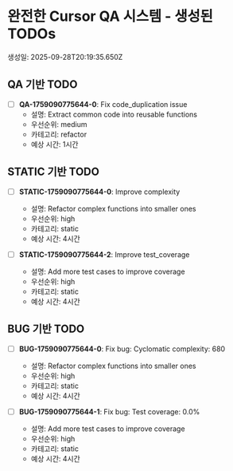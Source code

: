 # 완전한 Cursor QA 시스템 - 생성된 TODOs

생성일: 2025-09-28T20:19:35.650Z

## QA 기반 TODO

- [ ] **QA-1759090775644-0**: Fix code_duplication issue
  - 설명: Extract common code into reusable functions
  - 우선순위: medium
  - 카테고리: refactor
  - 예상 시간: 1시간

## STATIC 기반 TODO

- [ ] **STATIC-1759090775644-0**: Improve complexity
  - 설명: Refactor complex functions into smaller ones
  - 우선순위: high
  - 카테고리: static
  - 예상 시간: 4시간

- [ ] **STATIC-1759090775644-2**: Improve test_coverage
  - 설명: Add more test cases to improve coverage
  - 우선순위: high
  - 카테고리: static
  - 예상 시간: 4시간

## BUG 기반 TODO

- [ ] **BUG-1759090775644-0**: Fix bug: Cyclomatic complexity: 680
  - 설명: Refactor complex functions into smaller ones
  - 우선순위: high
  - 카테고리: static
  - 예상 시간: 4시간

- [ ] **BUG-1759090775644-1**: Fix bug: Test coverage: 0.0%
  - 설명: Add more test cases to improve coverage
  - 우선순위: high
  - 카테고리: static
  - 예상 시간: 4시간

